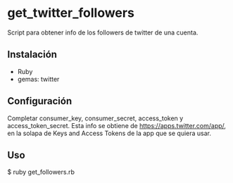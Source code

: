 # get_twitter_followers

Script para obtener info de los followers de twitter de una cuenta.

## Instalación

- Ruby 
- gemas: twitter

## Configuración

Completar consumer_key, consumer_secret, access_token y access_token_secret. Esta info se obtiene de https://apps.twitter.com/app/, en la solapa de Keys and Access Tokens de la app que se quiera usar.

## Uso

$ ruby get_followers.rb 
